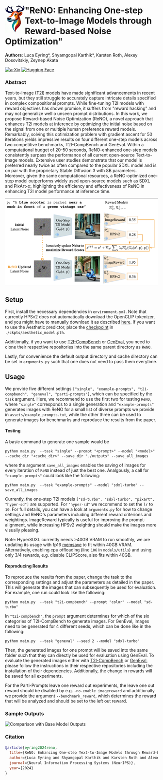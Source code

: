 # <img align="left" src="assets/logo.png" width="65"> "ReNO: Enhancing One-step Text-to-Image Models through Reward-based Noise Optimization"

__Authors__: Luca Eyring*, Shyamgopal Karthik*, Karsten Roth, Alexey Dosovitskiy, Zeynep Akata

[![arXiv](https://img.shields.io/badge/arXiv-Paper-<COLOR>.svg)](https://arxiv.org/abs/2406.04312v2) [![Hugging Face](https://img.shields.io/badge/%F0%9F%A4%97%20Hugging%20Face-Demo-red)](https://huggingface.co/spaces/fffiloni/ReNO)

### Abstract
Text-to-Image (T2I) models have made significant advancements in recent years, but they still struggle to accurately capture intricate details specified in complex compositional prompts. While fine-tuning T2I models with reward objectives has shown promise, it suffers from "reward hacking" and may not generalize well o unseen prompt distributions. In this work, we propose Reward-based Noise Optimization (ReNO), a novel approach that enhances T2I models at inference by optimizing the initial noise based on the signal from one or multiple human preference reward models. Remarkably, solving this optimization problem with gradient ascent for 50 iterations yields impressive results on four different one-step models across two competitive benchmarks, T2I-CompBench and GenEval. Within a computational budget of 20-50 seconds, ReNO-enhanced one-step models consistently surpass the performance of all current open-source Text-to-Image models. Extensive user studies demonstrate that our model is preferred nearly twice as often compared to the popular SDXL model and is on par with the proprietary Stable Diffusion 3 with 8B parameters. Moreover, given the same computational resources, a ReNO-optimized one-step model outperforms widely used open-source models such as SDXL and PixArt-α, highlighting the efficiency and effectiveness of ReNO in enhancing T2I model performance at inference time.

![](assets/concept.png "Pipeline for ReNO")


## Setup
First, install the necessary dependencies in `environment.yml`. Note that currently HPSv2 does not automatically download the OpenCLIP tokenizer, and you might have to manually download it as described [here](https://github.com/tgxs002/HPSv2/issues/30). If you want to use the Aesthetic predictor, place the [checkpoint](https://github.com/christophschuhmann/improved-aesthetic-predictor/raw/main/ava+logos-l14-linearMSE.pth) in `./ckpts/aesthetic_model.pth`.

Additionally, if you want to use [T2I-CompBench](https://github.com/Karine-Huang/T2I-CompBench/tree/main) or [GenEval](https://github.com/djghosh13/geneval/tree/main), you need to clone their respective repositories into the same parent directory as `ReNO`.

Lastly, for convenience the default output directory and cache directory can be set in `arguments.py` such that one does not need to pass them everytime.

## Usage
We provide five different settings `["single", "example-prompts", "t2i-compbench", "geneval", "parti-prompts"]`, which can be specified by the `task` argument. Here, we recommend to use the first two for testing `ReNO`, where `"single"` corresponds to a single generation and `"example-prompts"` generates images with ReNO for a small list of diverse prompts we provide in `assets/example_prompts.txt`, while the other three can be used to generate images for benchmarks and reproduce the results from the paper.

#### Testing
A basic command to generate one sample would be
```
python main.py  --task "single" --prompt "<prompt>" --model "<model>" --cache_dir "<cache_dir>" --save_dir "./outputs" --save_all_images
```
where the argument `save_all_images` enables the saving of images for every iteration of `ReNO` instead of just the best one.
Analgously, a call for `"example-prompts"` could look like the following:

```
python main.py  --task "example-prompts" --model "sdxl-turbo" --save_all_images
```

Currently, the one-step T2I models `["sd-turbo", "sdxl-turbo", "pixart", "hyper-sd"]` are supported. For `"hyper-sd"` we recommend to set the `lr` to `10`.
For full details, you can have a look at `arguments.py` for how to change settings and ReNO's parameters including different reward criterions and weightings. ImageReward typically is useful for improving the prompt-alignment, while increasing HPSv2 weighting should make the images more visually pleasing.

Note: HyperSDXL currently needs >40GB VRAM to run smoothly, we are updating its usage with fp16 [memsave](https://github.com/plutonium-239/memsave_torch) to fit within 40GB VRAM. Alternatively, enabling cpu offloading (line `106` in `models/utils`) and using only 3/4 rewards, e.g. disable CLIPScore, also fits within 40GB.

#### Reproducing Results
To reproduce the results from the paper, change the task to the corresponding settings and adjust the parameters as detailed in the paper. This will generate the images that can subsequently be used for evaluation. For example, one run could look like the following:

```
python main.py  --task "t2i-compbench" --prompt "color" --model "sd-turbo"
```

In `"t2i-compbench"`, the `prompt` argument determines for which of the six categories of T2I-CompBench to generate images. For GenEval, images need to be generated for 4 different seeds, which can be done like in the following:

```
python main.py  --task "geneval" --seed 2 --model "sdxl-turbo"
```
Then, the generated images for one prompt will be saved into the same folder such that they can directly be used for evaluation using GenEval. To evaluate the generated images either with [T2I-CompBench](https://github.com/Karine-Huang/T2I-CompBench/tree/main) or [GenEval](https://github.com/djghosh13/geneval/tree/main), please follow the instructions in their respective repositories including the installation of their dependencies. Additionally, the change in rewards will be saved for all experiments.

For the Parti-Prompts leave one reward out experiments, the leave one out reward should be disabled by e.g. `-no-enable_imagereward` and additionally we provide the argument `--benchmark_reward`, which determines the reward that will be analyzed and should be set to the left out reward.

### Sample Outputs
![](assets/examples.png "Comparison with Base Model Outputs")



### Citation
```bibtex
@article{eyring2024reno,
  title={ReNO: Enhancing One-step Text-to-Image Models through Reward-based Noise Optimization}, 
  author={Luca Eyring and Shyamgopal Karthik and Karsten Roth and Alexey Dosovitskiy and Zeynep Akata},
  journal={Neural Information Processing Systems (NeurIPS)},
  year={2024}
}
```
